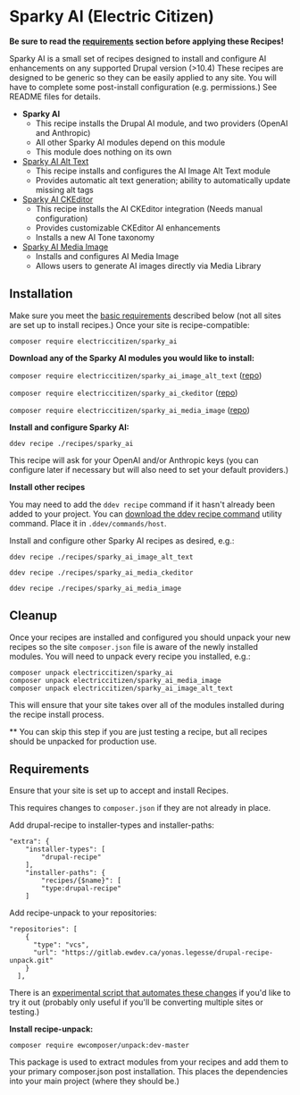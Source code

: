# Sparky AI (Electric Citizen)

**Be sure to read the [requirements](https://github.com/electriccitizen/sparky_ai?tab=readme-ov-file#requirements) section before applying these Recipes!**

Sparky AI is a small set of recipes designed to install and configure AI enhancements on any supported Drupal version (>10.4) These recipes are designed to be generic so they can be easily applied to any site. You will have to complete some post-install configuration (e.g. permissions.) See README files for details. 

* **Sparky AI** 
  * This recipe installs the Drupal AI module, and two providers (OpenAI and Anthropic)
  * All other Sparky AI modules depend on this module
  * This module does nothing on its own
* [Sparky AI Alt Text](https://github.com/electriccitizen/sparky_ai_alt_text)
  * This recipe installs and configures the AI Image Alt Text module 
  * Provides automatic alt text generation; ability to automatically update missing alt tags
* [Sparky AI CKEditor](https://github.com/electriccitizen/sparky_ai_ckeditor)
  * This recipe installs the AI CKEditor integration (Needs manual configuration)
  * Provides customizable CKEditor AI enhancements
  * Installs a new AI Tone taxonomy
* [Sparky AI Media Image](https://github.com/electriccitizen/sparky_ai_media_image)
  * Installs and configures AI Media Image
  * Allows users to generate AI images directly via Media Library

## Installation

Make sure you meet the [basic requirements](https://github.com/electriccitizen/sparky_ai?tab=readme-ov-file#requirements) described below (not all sites are set up to install recipes.) Once your site is recipe-compatible:

`composer require electriccitizen/sparky_ai`

**Download any of the Sparky AI modules you would like to install:**

`composer require electriccitizen/sparky_ai_image_alt_text` ([repo](https://github.com/electriccitizen/sparky_ai_image_alt_text))

`composer require electriccitizen/sparky_ai_ckeditor`  ([repo](https://github.com/electriccitizen/sparky_ai_ckeditor))

`composer require electriccitizen/sparky_ai_media_image` ([repo](https://github.com/electriccitizen/sparky_ai_media_image))

**Install and configure Sparky AI:**

`ddev recipe ./recipes/sparky_ai`

This recipe will ask for your OpenAI and/or Anthropic keys (you can configure later if necessary but will also need to set your default providers.)

**Install other recipes**

You may need to add the `ddev recipe` command if it hasn't already been added to your project. You can [download the ddev recipe command](https://github.com/electriccitizen/utils/tree/main/ddev) utility command. Place it in `.ddev/commands/host`.

Install and configure other Sparky AI recipes as desired, e.g.:

`ddev recipe ./recipes/sparky_ai_image_alt_text`

`ddev recipe ./recipes/sparky_ai_media_ckeditor`

`ddev recipe ./recipes/sparky_ai_media_image`

## Cleanup 

Once your recipes are installed and configured you should unpack your new recipes so the site `composer.json` file is aware of the newly installed modules. You will need to unpack every recipe you installed, e.g.:

```
composer unpack electriccitizen/sparky_ai
composer unpack electriccitizen/sparky_ai_media_image
composer unpack electriccitizen/sparky_ai_image_alt_text
```

This will ensure that your site takes over all of the modules installed during the recipe install process.

** You can skip this step if you are just testing a recipe, but all recipes should be unpacked for production use.

## Requirements

Ensure that your site is set up to accept and install Recipes. 

This requires changes to `composer.json` if they are not already in place.

Add drupal-recipe to installer-types and installer-paths:

```
"extra": {
    "installer-types": [
        "drupal-recipe"
    ],
    "installer-paths": {
        "recipes/{$name}": [
        "type:drupal-recipe"
    ]
```

Add recipe-unpack to your repositories:

```
"repositories": [
    {
      "type": "vcs",
      "url": "https://gitlab.ewdev.ca/yonas.legesse/drupal-recipe-unpack.git"
    }
  ],
```

There is an [experimental script that automates these changes](https://github.com/electriccitizen/utils/blob/main/recipes/update-composer-for-recipes.sh) if you'd like to try it out (probably only useful if you'll be converting multiple sites or testing.) 

**Install recipe-unpack:**

`composer require ewcomposer/unpack:dev-master`

This package is used to extract modules from your recipes and add them to your primary composer.json post installation. This places the dependencies into your main project (where they should be.)

